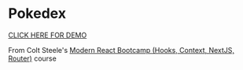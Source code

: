 # Pokedex

[CLICK HERE FOR DEMO](https://julienorcross.github.io/Pokedex/)

From Colt Steele's [Modern React Bootcamp (Hooks, Context, NextJS, Router)](https://www.udemy.com/modern-react-bootcamp/) course

